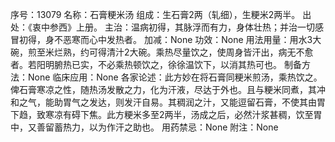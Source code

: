 序号：13079
名称：石膏粳米汤
组成：生石膏2两（轧细），生粳米2两半。
出处：《衷中参西》上册。
主治：温病初得，其脉浮而有力，身体壮热；并治一切感冒初得，身不恶寒而心中发热者。
加减：None
功效：None
用法用量：用水3大碗，煎至米烂熟，约可得清汁2大碗。乘热尽量饮之，使周身皆汗出，病无不愈者。若阳明腑热已实，不必乘热顿饮之，徐徐温饮下，以消其热可也。
制备方法：None
临床应用：None
各家论述：此方妙在将石膏同粳米煎汤，乘热饮之。俾石膏寒凉之性，随热汤发散之力，化为汗液，尽达于外也。且与粳米同煮，其冲和之气，能助胃气之发达，则发汗自易。其稠润之汁，又能逗留石膏，不使其由胃下趋，致寒凉有碍下焦。此方粳米多至2两半，汤成之后，必然汁浆甚稠，饮至胃中，又善留蓄热力，以为作汗之助也。
用药禁忌：None
附注：None
